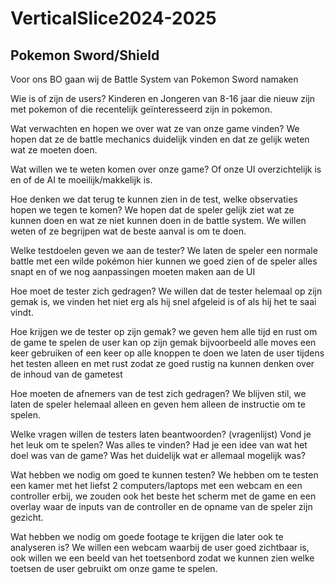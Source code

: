 # VerticalSlice2024-2025


## Pokemon Sword/Shield


Voor ons BO gaan wij de Battle System van Pokemon Sword namaken

Wie is of zijn de users?
Kinderen en Jongeren van 8-16 jaar die nieuw zijn met pokemon of die recentelijk geïnteresseerd zijn in pokemon.

Wat verwachten en hopen we over wat ze van onze game vinden?
We hopen dat ze de battle mechanics duidelijk vinden en dat ze gelijk weten wat ze moeten doen.

Wat willen we te weten komen over onze game?
Of onze UI overzichtelijk is en of de AI te moeilijk/makkelijk is.

Hoe denken we dat terug te kunnen zien in de test, welke observaties hopen we tegen te komen?
We hopen dat de speler gelijk ziet wat ze kunnen doen en wat ze niet kunnen doen in de battle system. We willen weten of ze begrijpen wat de beste aanval is om te doen.

Welke testdoelen geven we aan de tester?
We laten de speler een normale battle met een wilde pokémon hier kunnen we goed zien of de speler alles snapt en of we nog aanpassingen moeten maken aan de UI 

Hoe moet de tester zich gedragen?
We willen dat de tester helemaal op zijn gemak is, we vinden het niet erg als hij snel afgeleid is of als hij het te saai vindt.

Hoe krijgen we de tester op zijn gemak?
we geven hem alle tijd en rust om de game te spelen de user kan op zijn gemak bijvoorbeeld alle moves een keer gebruiken of een keer op alle knoppen te doen we laten de user tijdens het testen alleen en met rust zodat ze goed rustig na kunnen denken over de inhoud van de gametest

Hoe moeten de afnemers van de test zich gedragen?
We blijven stil, we laten de speler helemaal alleen en geven hem alleen de instructie om te spelen.

Welke vragen willen de testers laten beantwoorden? (vragenlijst)
Vond je het leuk om te spelen? Was alles te vinden? Had je een idee van wat het doel was van de game? Was het duidelijk wat er allemaal mogelijk was?

Wat hebben we nodig om goed te kunnen testen?
We hebben om te testen een kamer met het liefst 2 computers/laptops met een webcam en een controller erbij, we zouden ook het beste het scherm met de game en een overlay waar de inputs van de controller en de opname van de speler zijn gezicht.

Wat hebben we nodig om goede footage te krijgen die later ook te analyseren is?
We willen een webcam waarbij de user goed zichtbaar is, ook willen we een beeld van het toetsenbord zodat we kunnen zien welke toetsen de user gebruikt om onze game te spelen.



